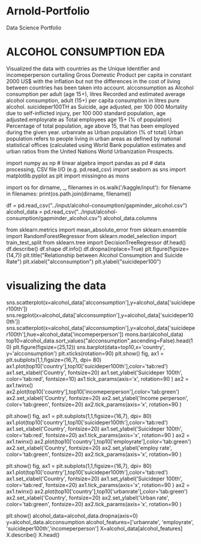 # Arnold-Portfolio
 Data Science Portfolio

# ALCOHOL CONSUMPTION EDA

Visualized the data with countries as the Unique Identifier and incomeperperson curtailing Gross Domestic Product per capita in constant 2000 US$ with the inflation but not the differences in the cost of living between countries has been taken into account. alcconsumption as Alcohol consumption per adult (age 15+), litres Recorded and estimated average alcohol consumption, adult (15+) per capita consumption in litres pure alcohol. suicideper100TH as Suicide, age adjusted, per 100 000 Mortality due to self-inflicted injury, per 100 000 standard population, age adjusted.employrate as Total employees age 15+ (% of population) Percentage of total population, age above 15, that has been employed during the given year. urbanrate as Urban population (% of total) Urban population refers to people living in urban areas as defined by national statistical offices (calculated using World Bank population estimates and urban ratios from the United Nations World Urbanization Prospects.

import numpy as np # linear algebra
import pandas as pd # data processing, CSV file I/O (e.g. pd.read_csv)
import seaborn as sns
import matplotlib.pyplot as plt
import missingno as mons

import os
for dirname, _, filenames in os.walk('/kaggle/input'):
    for filename in filenames:
        print(os.path.join(dirname, filename))
        
df = pd.read_csv("../input/alcohol-consumption/gapminder_alcohol.csv")
alcohol_data = pd.read_csv("../input/alcohol-consumption/gapminder_alcohol.csv")
alcohol_data.columns

from sklearn.metrics import mean_absolute_error
from sklearn.ensemble import RandomForestRegressor
from sklearn.model_selection import train_test_split
from sklearn.tree import DecisionTreeRegressor
df.head()
df.describe()
df.shape
df.info()
df.dropna(inplace=True)
plt.figure(figsize=(14,7))
plt.title("Relationship between Alcohol Consumption and Suicide Rate")
plt.xlabel("alcconsumption")
plt.ylabel("suicideper100")

# visualizing the data

sns.scatterplot(x=alcohol_data['alcconsumption'],y=alcohol_data['suicideper100th'])
sns.regplot(x=alcohol_data['alcconsumption'],y=alcohol_data['suicideper100th'])
sns.scatterplot(x=alcohol_data['alcconsumption'],y=alcohol_data['suicideper100th'],hue=alcohol_data['incomeperperson'])
mons.bar(alcohol_data)
top10=alcohol_data.sort_values("alcconsumption",ascending=False).head(10)
plt.figure(figsize=(25,12))
sns.barplot(data=top10,x='country', y='alcconsumption')
plt.xticks(rotation=90)
plt.show()
fig, ax1 = plt.subplots(1,1,figsize=(16,7), dpi= 80)
ax1.plot(top10['country'],top10['suicideper100th'],color='tab:red')
ax1.set_xlabel('Country', fontsize=20)
ax1.set_ylabel('Suicideper 100th', color='tab:red', fontsize=10)
ax1.tick_params(axis='x', rotation=90 )
ax2 = ax1.twinx()
ax2.plot(top10['country'],top10['incomeperperson'],color='tab:green')
ax2.set_xlabel('Country', fontsize=20)
ax2.set_ylabel('Income perperson', color='tab:green', fontsize=20)
ax2.tick_params(axis='x', rotation=90 )

plt.show()
fig, ax1 = plt.subplots(1,1,figsize=(16,7), dpi= 80)
ax1.plot(top10['country'],top10['suicideper100th'],color='tab:red')
ax1.set_xlabel('Country', fontsize=20)
ax1.set_ylabel('Suicideper 100th', color='tab:red', fontsize=20)
ax1.tick_params(axis='x', rotation=90 )
ax2 = ax1.twinx()
ax2.plot(top10['country'],top10['employrate'],color='tab:green')
ax2.set_xlabel('Country', fontsize=20)
ax2.set_ylabel('employ rate', color='tab:green', fontsize=20)
ax2.tick_params(axis='x', rotation=90 )

plt.show()
fig, ax1 = plt.subplots(1,1,figsize=(16,7), dpi= 80)
ax1.plot(top10['country'],top10['suicideper100th'],color='tab:red')
ax1.set_xlabel('Country', fontsize=20)
ax1.set_ylabel('Suicideper 100th', color='tab:red', fontsize=20)
ax1.tick_params(axis='x', rotation=90 )
ax2 = ax1.twinx()
ax2.plot(top10['country'],top10['urbanrate'],color='tab:green')
ax2.set_xlabel('Country', fontsize=20)
ax2.set_ylabel('Urban rate', color='tab:green', fontsize=20)
ax2.tick_params(axis='x', rotation=90 )


plt.show()
alcohol_data=alcohol_data.dropna(axis=0)
y=alcohol_data.alcconsumption
alcohol_features=['urbanrate', 'employrate', 'suicideper100th','incomeperperson']
X=alcohol_data[alcohol_features]
X.describe()
X.head()              
              
